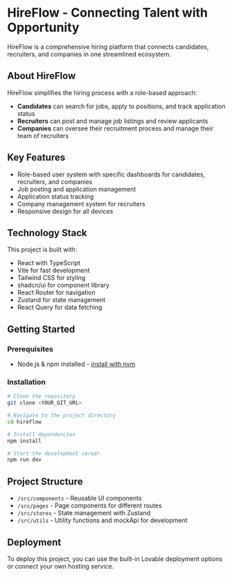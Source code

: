 
# HireFlow - Connecting Talent with Opportunity

HireFlow is a comprehensive hiring platform that connects candidates, recruiters, and companies in one streamlined ecosystem.

## About HireFlow

HireFlow simplifies the hiring process with a role-based approach:

- **Candidates** can search for jobs, apply to positions, and track application status
- **Recruiters** can post and manage job listings and review applicants
- **Companies** can oversee their recruitment process and manage their team of recruiters

## Key Features

- Role-based user system with specific dashboards for candidates, recruiters, and companies
- Job posting and application management
- Application status tracking
- Company management system for recruiters
- Responsive design for all devices

## Technology Stack

This project is built with:

- React with TypeScript
- Vite for fast development
- Tailwind CSS for styling
- shadcn/ui for component library
- React Router for navigation
- Zustand for state management
- React Query for data fetching

## Getting Started

### Prerequisites

- Node.js & npm installed - [install with nvm](https://github.com/nvm-sh/nvm#installing-and-updating)

### Installation

```sh
# Clone the repository
git clone <YOUR_GIT_URL>

# Navigate to the project directory
cd hireflow

# Install dependencies
npm install

# Start the development server
npm run dev
```

## Project Structure

- `/src/components` - Reusable UI components
- `/src/pages` - Page components for different routes
- `/src/stores` - State management with Zustand
- `/src/utils` - Utility functions and mockApi for development

## Deployment

To deploy this project, you can use the built-in Lovable deployment options or connect your own hosting service.
